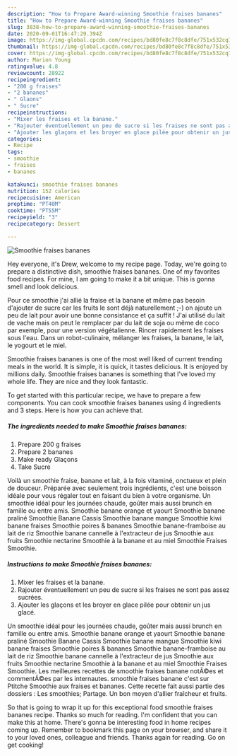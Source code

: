 ```yaml
---
description: "How to Prepare Award-winning Smoothie fraises bananes"
title: "How to Prepare Award-winning Smoothie fraises bananes"
slug: 3838-how-to-prepare-award-winning-smoothie-fraises-bananes
date: 2020-09-01T16:47:29.394Z
image: https://img-global.cpcdn.com/recipes/bd80fe8c7f8c8dfe/751x532cq70/smoothie-fraises-bananes-photo-principale-de-la-recette.jpg
thumbnail: https://img-global.cpcdn.com/recipes/bd80fe8c7f8c8dfe/751x532cq70/smoothie-fraises-bananes-photo-principale-de-la-recette.jpg
cover: https://img-global.cpcdn.com/recipes/bd80fe8c7f8c8dfe/751x532cq70/smoothie-fraises-bananes-photo-principale-de-la-recette.jpg
author: Marion Young
ratingvalue: 4.8
reviewcount: 28922
recipeingredient:
- "200 g fraises"
- "2 bananes"
- " Glaons"
- " Sucre"
recipeinstructions:
- "Mixer les fraises et la banane."
- "Rajouter éventuellement un peu de sucre si les fraises ne sont pas assez sucrées."
- "Ajouter les glaçons et les broyer en glace pilée pour obtenir un jus glacé."
categories:
- Recipe
tags:
- smoothie
- fraises
- bananes

katakunci: smoothie fraises bananes 
nutrition: 152 calories
recipecuisine: American
preptime: "PT40M"
cooktime: "PT55M"
recipeyield: "3"
recipecategory: Dessert

---
```



![Smoothie fraises bananes](https://img-global.cpcdn.com/recipes/bd80fe8c7f8c8dfe/751x532cq70/smoothie-fraises-bananes-photo-principale-de-la-recette.jpg)

Hey everyone, it's Drew, welcome to my recipe page. Today, we're going to prepare a distinctive dish, smoothie fraises bananes. One of my favorites food recipes. For mine, I am going to make it a bit unique. This is gonna smell and look delicious.

Pour ce smoothie j&#39;ai allié la fraise et la banane et même pas besoin d&#39;ajouter de sucre car les fruits le sont déjà naturellement ;-) on ajoute un peu de lait pour avoir une bonne consistance et ça suffit ! J&#39;ai utilisé du lait de vache mais on peut le remplacer par du lait de soja ou même de coco par exemple, pour une version végétalienne. Rincer rapidement les fraises sous l&#39;eau. Dans un robot-culinaire, mélanger les fraises, la banane, le lait, le yogourt et le miel.

Smoothie fraises bananes is one of the most well liked of current trending meals in the world. It is simple, it is quick, it tastes delicious. It is enjoyed by millions daily. Smoothie fraises bananes is something that I've loved my whole life. They are nice and they look fantastic.


To get started with this particular recipe, we have to prepare a few components. You can cook smoothie fraises bananes using 4 ingredients and 3 steps. Here is how you can achieve that.

<!--inarticleads1-->

##### The ingredients needed to make Smoothie fraises bananes:

1. Prepare 200 g fraises
1. Prepare 2 bananes
1. Make ready  Glaçons
1. Take  Sucre


Voilà un smoothie fraise, banane et lait, à la fois vitaminé, onctueux et plein de douceur. Préparée avec seulement trois ingrédients, c&#39;est une boisson idéale pour vous régaler tout en faisant du bien à votre organisme. Un smoothie idéal pour les journées chaude, goûter mais aussi brunch en famille ou entre amis. Smoothie banane orange et yaourt Smoothie banane praliné Smoothie Banane Cassis Smoothie banane mangue Smoothie kiwi banane fraises Smoothie poires &amp; bananes Smoothie banane-framboise au lait de riz Smoothie banane cannelle à l&#39;extracteur de jus Smoothie aux fruits Smoothie nectarine Smoothie à la banane et au miel Smoothie Fraises Smoothie. 

<!--inarticleads2-->

##### Instructions to make Smoothie fraises bananes:

1. Mixer les fraises et la banane.
1. Rajouter éventuellement un peu de sucre si les fraises ne sont pas assez sucrées.
1. Ajouter les glaçons et les broyer en glace pilée pour obtenir un jus glacé.


Un smoothie idéal pour les journées chaude, goûter mais aussi brunch en famille ou entre amis. Smoothie banane orange et yaourt Smoothie banane praliné Smoothie Banane Cassis Smoothie banane mangue Smoothie kiwi banane fraises Smoothie poires &amp; bananes Smoothie banane-framboise au lait de riz Smoothie banane cannelle à l&#39;extracteur de jus Smoothie aux fruits Smoothie nectarine Smoothie à la banane et au miel Smoothie Fraises Smoothie. Les meilleures recettes de smoothie fraises banane notÃ©es et commentÃ©es par les internautes. smoothie fraises banane c&#39;est sur Ptitche Smoothie aux fraises et bananes. Cette recette fait aussi partie des dossiers : Les smoothies; Partage. Un bon moyen d&#39;allier fraîcheur et fruits. 

So that is going to wrap it up for this exceptional food smoothie fraises bananes recipe. Thanks so much for reading. I'm confident that you can make this at home. There's gonna be interesting food in home recipes coming up. Remember to bookmark this page on your browser, and share it to your loved ones, colleague and friends. Thanks again for reading. Go on get cooking!
